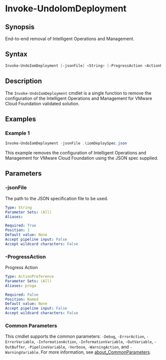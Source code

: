 # Invoke-UndoIomDeployment

## Synopsis

End-to-end removal of Intelligent Operations and Management.

## Syntax

```powershell
Invoke-UndoIomDeployment [-jsonFile] <String> [-ProgressAction <ActionPreference>] [<CommonParameters>]
```

## Description

The `Invoke-UndoIomDeployment` cmdlet is a single function to remove the configuration of the Intelligent
Operations and Management for VMware Cloud Foundation validated solution.

## Examples

### Example 1

```powershell
Invoke-UndoIomDeployment -jsonFile .\iomDeploySpec.json
```

This example removes the configuration of Intelligent Operations and Management for VMware Cloud Foundation using the JSON spec supplied.

## Parameters

### -jsonFile

The path to the JSON specification file to be used.

```yaml
Type: String
Parameter Sets: (All)
Aliases:

Required: True
Position: 1
Default value: None
Accept pipeline input: False
Accept wildcard characters: False
```

### -ProgressAction

Progress Action

```yaml
Type: ActionPreference
Parameter Sets: (All)
Aliases: proga

Required: False
Position: Named
Default value: None
Accept pipeline input: False
Accept wildcard characters: False
```

### Common Parameters

This cmdlet supports the common parameters: `-Debug`, `-ErrorAction`, `-ErrorVariable`, `-InformationAction`, `-InformationVariable`, `-OutVariable`, `-OutBuffer`, `-PipelineVariable`, `-Verbose`, `-WarningAction`, and `-WarningVariable`. For more information, see [about_CommonParameters](http://go.microsoft.com/fwlink/?LinkID=113216).
